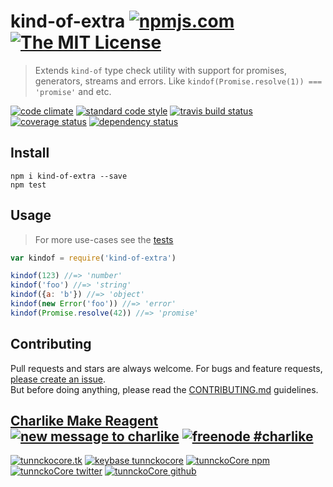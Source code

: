 # kind-of-extra [![npmjs.com][npmjs-img]][npmjs-url] [![The MIT License][license-img]][license-url] 

> Extends `kind-of` type check utility with support for promises, generators, streams and errors. Like `kindof(Promise.resolve(1)) === 'promise'` and etc.

[![code climate][codeclimate-img]][codeclimate-url] [![standard code style][standard-img]][standard-url] [![travis build status][travis-img]][travis-url] [![coverage status][cov-img]][cov-url] [![dependency status][david-img]][david-url]


## Install
```
npm i kind-of-extra --save
npm test
```


## Usage
> For more use-cases see the [tests](./test.js)

```js
var kindof = require('kind-of-extra')

kindof(123) //=> 'number'
kindof('foo') //=> 'string'
kindof({a: 'b'}) //=> 'object'
kindof(new Error('foo')) //=> 'error'
kindof(Promise.resolve(42)) //=> 'promise'
```


## Contributing

Pull requests and stars are always welcome. For bugs and feature requests, [please create an issue](https://github.com/tunnckoCore/kind-of-extra/issues/new).  
But before doing anything, please read the [CONTRIBUTING.md](./CONTRIBUTING.md) guidelines.


## [Charlike Make Reagent](http://j.mp/1stW47C) [![new message to charlike][new-message-img]][new-message-url] [![freenode #charlike][freenode-img]][freenode-url]

[![tunnckocore.tk][author-www-img]][author-www-url] [![keybase tunnckocore][keybase-img]][keybase-url] [![tunnckoCore npm][author-npm-img]][author-npm-url] [![tunnckoCore twitter][author-twitter-img]][author-twitter-url] [![tunnckoCore github][author-github-img]][author-github-url]


[npmjs-url]: https://www.npmjs.com/package/kind-of-extra
[npmjs-img]: https://img.shields.io/npm/v/kind-of-extra.svg?label=kind-of-extra

[license-url]: https://github.com/tunnckoCore/kind-of-extra/blob/master/LICENSE.md
[license-img]: https://img.shields.io/badge/license-MIT-blue.svg


[codeclimate-url]: https://codeclimate.com/github/tunnckoCore/kind-of-extra
[codeclimate-img]: https://img.shields.io/codeclimate/github/tunnckoCore/kind-of-extra.svg

[cov-url]: https://codeclimate.com/github/tunnckoCore/kind-of-extra
[cov-img]: https://img.shields.io/codeclimate/coverage/github/tunnckoCore/kind-of-extra.svg

[travis-url]: https://travis-ci.org/tunnckoCore/kind-of-extra
[travis-img]: https://img.shields.io/travis/tunnckoCore/kind-of-extra.svg

[coveralls-url]: https://coveralls.io/r/tunnckoCore/kind-of-extra
[coveralls-img]: https://img.shields.io/coveralls/tunnckoCore/kind-of-extra.svg

[david-url]: https://david-dm.org/tunnckoCore/kind-of-extra
[david-img]: https://img.shields.io/david/tunnckoCore/kind-of-extra.svg

[standard-url]: https://github.com/feross/standard
[standard-img]: https://img.shields.io/badge/code%20style-standard-brightgreen.svg


[author-www-url]: http://www.tunnckocore.tk
[author-www-img]: https://img.shields.io/badge/www-tunnckocore.tk-fe7d37.svg

[keybase-url]: https://keybase.io/tunnckocore
[keybase-img]: https://img.shields.io/badge/keybase-tunnckocore-8a7967.svg

[author-npm-url]: https://www.npmjs.com/~tunnckocore
[author-npm-img]: https://img.shields.io/badge/npm-~tunnckocore-cb3837.svg

[author-twitter-url]: https://twitter.com/tunnckoCore
[author-twitter-img]: https://img.shields.io/badge/twitter-@tunnckoCore-55acee.svg

[author-github-url]: https://github.com/tunnckoCore
[author-github-img]: https://img.shields.io/badge/github-@tunnckoCore-4183c4.svg

[freenode-url]: http://webchat.freenode.net/?channels=charlike
[freenode-img]: https://img.shields.io/badge/freenode-%23charlike-5654a4.svg

[new-message-url]: https://github.com/tunnckoCore/messages
[new-message-img]: https://img.shields.io/badge/send%20me-message-green.svg
